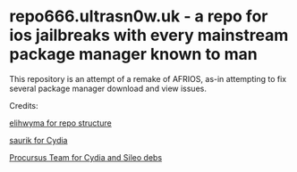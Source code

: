 # repo666.ultrasn0w.uk - a repo for ios jailbreaks with every mainstream package manager known to man


This repository is an attempt of a remake of AFRIOS, as-in attempting to fix several package manager download and view issues. 

Credits:

[elihwyma for repo structure](https://github.com/elihwyma/)

[saurik for Cydia](https://twitter.com/saurik)

[Procursus Team for Cydia and Sileo debs](https://twitter.com/procursusteam)



